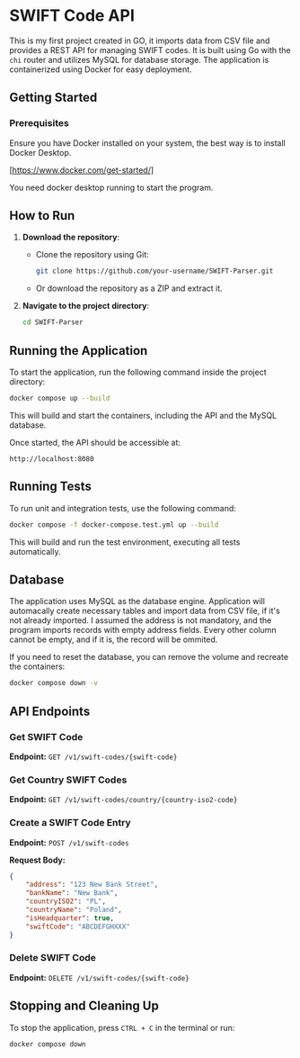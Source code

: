 # SWIFT Code API

This is my first project created in GO, it imports data from CSV file and provides a REST API for managing SWIFT codes. It is built using Go with the `chi` router and utilizes MySQL for database storage. The application is containerized using Docker for easy deployment.

## Getting Started

### Prerequisites

Ensure you have Docker installed on your system, the best way is to install Docker Desktop.

[https://www.docker.com/get-started/]

You need docker desktop running to start the program.

## How to Run

1. **Download the repository**:
   - Clone the repository using Git:  
     ```sh
     git clone https://github.com/your-username/SWIFT-Parser.git
     ```
   - Or download the repository as a ZIP and extract it.

2. **Navigate to the project directory**:
   ```sh
   cd SWIFT-Parser
   ```

## Running the Application

To start the application, run the following command inside the project directory:

```sh
docker compose up --build
```

This will build and start the containers, including the API and the MySQL database.

Once started, the API should be accessible at:
```
http://localhost:8080
```

## Running Tests

To run unit and integration tests, use the following command:

```sh
docker compose -f docker-compose.test.yml up --build
```

This will build and run the test environment, executing all tests automatically.

## Database

The application uses MySQL as the database engine.
Application will automacally create necessary tables and import data from CSV file, if it's not already imported.
I assumed the address is not mandatory, and the program imports records with empty address fields.
Every other column cannot be empty, and if it is, the record will be ommited.

If you need to reset the database, you can remove the volume and recreate the containers:
```sh
docker compose down -v
```

## API Endpoints

### Get SWIFT Code
**Endpoint:** `GET /v1/swift-codes/{swift-code}`


### Get Country SWIFT Codes
**Endpoint:** `GET /v1/swift-codes/country/{country-iso2-code}`


### Create a SWIFT Code Entry
**Endpoint:** `POST /v1/swift-codes`

**Request Body:**
```json
{
    "address": "123 New Bank Street",
    "bankName": "New Bank",
    "countryISO2": "PL",
    "countryName": "Poland",
    "isHeadquarter": true,
    "swiftCode": "ABCDEFGHXXX"
}
```


### Delete SWIFT Code
**Endpoint:** `DELETE /v1/swift-codes/{swift-code}`




## Stopping and Cleaning Up
To stop the application, press `CTRL + C` in the terminal or run:
```sh
docker compose down
```

